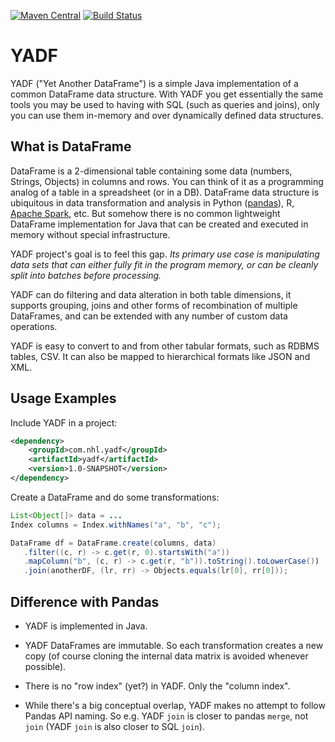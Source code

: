 [![Maven Central](https://img.shields.io/maven-central/v/com.nhl.yadf/yadf.svg)](https://maven-badges.herokuapp.com/maven-central/com.nhl.yadf/yadf/)
[![Build Status](https://travis-ci.org/nhl/yadf.svg)](https://travis-ci.org/nhl/yadf)

# YADF

YADF ("Yet Another DataFrame") is a simple Java implementation of a common
DataFrame data structure. With YADF you get essentially the same tools
you may be used to having with SQL (such as queries and joins), only you
can use them in-memory and over dynamically defined data structures.

## What is DataFrame

DataFrame is a 2-dimensional table containing some data (numbers, Strings, Objects)
in columns and rows. You can think of it as a programming analog of a
table in a spreadsheet (or in a DB). DataFrame data structure is
ubiquitous in data transformation and analysis
in Python ([pandas](https://pandas.pydata.org/)), R,
[Apache Spark](https://spark.apache.org/docs/latest/sql-programming-guide.html#datasets-and-dataframes), etc.
But somehow there is no common lightweight DataFrame implementation
for Java that can be created and executed in memory without special
infrastructure.

YADF project's goal is to feel this gap. _Its primary use case is manipulating
data sets that can either fully fit in the program memory, or can be cleanly split into
batches before processing._

YADF can do filtering and data alteration in both table dimensions, it
supports grouping, joins and other forms of recombination of multiple
DataFrames, and can be extended with any number of custom data operations.

YADF is easy to convert to and from other tabular formats, such as
RDBMS tables, CSV. It can also be mapped to hierarchical formats like
JSON and XML.

## Usage Examples

Include YADF in a project:

```xml
<dependency>
    <groupId>com.nhl.yadf</groupId>
    <artifactId>yadf</artifactId>
    <version>1.0-SNAPSHOT</version>
</dependency>
```

Create a DataFrame and do some transformations:

```java
List<Object[]> data = ...
Index columns = Index.withNames("a", "b", "c");

DataFrame df = DataFrame.create(columns, data)
   .filter((c, r) -> c.get(r, 0).startsWith("a"))
   .mapColumn("b", (c, r) -> c.get(r, "b")).toString().toLowerCase())
   .join(anotherDF, (lr, rr) -> Objects.equals(lr[0], rr[0]));
```

## Difference with Pandas

* YADF is implemented in Java.

* YADF DataFrames are immutable. So each transformation creates a new
copy (of course cloning the internal data matrix is avoided whenever
possible).

* There is no "row index" (yet?) in YADF. Only the "column index".

* While there's a big conceptual overlap, YADF makes no attempt to follow
Pandas API naming. So e.g. YADF `join` is closer to pandas `merge`,
not `join` (YADF `join` is also closer to SQL `join`).
